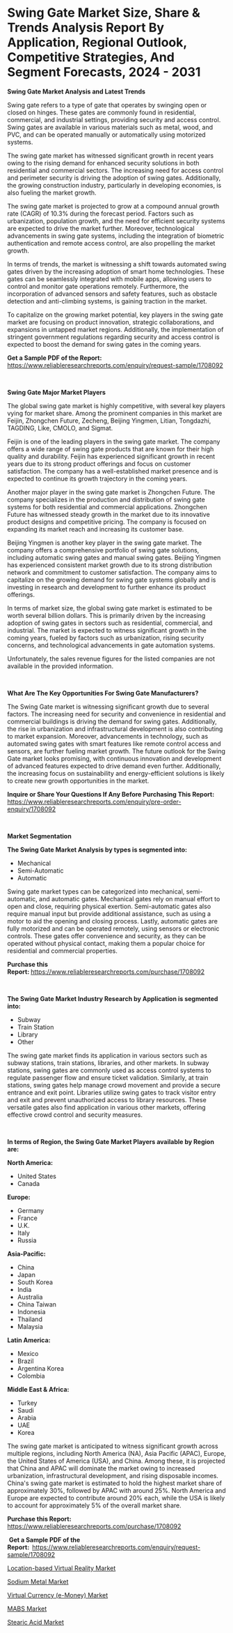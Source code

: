 <p><h1>Swing Gate Market Size, Share & Trends Analysis Report By Application, Regional Outlook, Competitive Strategies, And Segment Forecasts, 2024 - 2031</h1></p><p><strong>Swing Gate Market Analysis and Latest Trends</strong></p>
<p><p>Swing gate refers to a type of gate that operates by swinging open or closed on hinges. These gates are commonly found in residential, commercial, and industrial settings, providing security and access control. Swing gates are available in various materials such as metal, wood, and PVC, and can be operated manually or automatically using motorized systems.</p><p>The swing gate market has witnessed significant growth in recent years owing to the rising demand for enhanced security solutions in both residential and commercial sectors. The increasing need for access control and perimeter security is driving the adoption of swing gates. Additionally, the growing construction industry, particularly in developing economies, is also fueling the market growth.</p><p>The swing gate market is projected to grow at a compound annual growth rate (CAGR) of 10.3% during the forecast period. Factors such as urbanization, population growth, and the need for efficient security systems are expected to drive the market further. Moreover, technological advancements in swing gate systems, including the integration of biometric authentication and remote access control, are also propelling the market growth.</p><p>In terms of trends, the market is witnessing a shift towards automated swing gates driven by the increasing adoption of smart home technologies. These gates can be seamlessly integrated with mobile apps, allowing users to control and monitor gate operations remotely. Furthermore, the incorporation of advanced sensors and safety features, such as obstacle detection and anti-climbing systems, is gaining traction in the market.</p><p>To capitalize on the growing market potential, key players in the swing gate market are focusing on product innovation, strategic collaborations, and expansions in untapped market regions. Additionally, the implementation of stringent government regulations regarding security and access control is expected to boost the demand for swing gates in the coming years.</p></p>
<p><strong>Get a Sample PDF of the Report:&nbsp;</strong> <a href="https://www.reliableresearchreports.com/enquiry/request-sample/1708092">https://www.reliableresearchreports.com/enquiry/request-sample/1708092</a></p>
<p>&nbsp;</p>
<p><strong>Swing Gate Major Market Players</strong></p>
<p><p>The global swing gate market is highly competitive, with several key players vying for market share. Among the prominent companies in this market are Feijin, Zhongchen Future, Zecheng, Beijing Yingmen, Litian, Tongdazhi, TAGDING, Like, CMOLO, and Sigmat. </p><p>Feijin is one of the leading players in the swing gate market. The company offers a wide range of swing gate products that are known for their high quality and durability. Feijin has experienced significant growth in recent years due to its strong product offerings and focus on customer satisfaction. The company has a well-established market presence and is expected to continue its growth trajectory in the coming years. </p><p>Another major player in the swing gate market is Zhongchen Future. The company specializes in the production and distribution of swing gate systems for both residential and commercial applications. Zhongchen Future has witnessed steady growth in the market due to its innovative product designs and competitive pricing. The company is focused on expanding its market reach and increasing its customer base.</p><p>Beijing Yingmen is another key player in the swing gate market. The company offers a comprehensive portfolio of swing gate solutions, including automatic swing gates and manual swing gates. Beijing Yingmen has experienced consistent market growth due to its strong distribution network and commitment to customer satisfaction. The company aims to capitalize on the growing demand for swing gate systems globally and is investing in research and development to further enhance its product offerings.</p><p>In terms of market size, the global swing gate market is estimated to be worth several billion dollars. This is primarily driven by the increasing adoption of swing gates in sectors such as residential, commercial, and industrial. The market is expected to witness significant growth in the coming years, fueled by factors such as urbanization, rising security concerns, and technological advancements in gate automation systems. </p><p>Unfortunately, the sales revenue figures for the listed companies are not available in the provided information.</p></p>
<p>&nbsp;</p>
<p><strong>What Are The Key Opportunities For Swing Gate Manufacturers?</strong></p>
<p><p>The Swing Gate market is witnessing significant growth due to several factors. The increasing need for security and convenience in residential and commercial buildings is driving the demand for swing gates. Additionally, the rise in urbanization and infrastructural development is also contributing to market expansion. Moreover, advancements in technology, such as automated swing gates with smart features like remote control access and sensors, are further fueling market growth. The future outlook for the Swing Gate market looks promising, with continuous innovation and development of advanced features expected to drive demand even further. Additionally, the increasing focus on sustainability and energy-efficient solutions is likely to create new growth opportunities in the market.</p></p>
<p><strong>Inquire or Share Your Questions If Any Before Purchasing This Report:</strong> <a href="https://www.reliableresearchreports.com/enquiry/pre-order-enquiry/1708092">https://www.reliableresearchreports.com/enquiry/pre-order-enquiry/1708092</a></p>
<p>&nbsp;</p>
<p><strong>Market Segmentation</strong></p>
<p><strong>The Swing Gate Market Analysis by types is segmented into:</strong></p>
<p><ul><li>Mechanical</li><li>Semi-Automatic</li><li>Automatic</li></ul></p>
<p><p>Swing gate market types can be categorized into mechanical, semi-automatic, and automatic gates. Mechanical gates rely on manual effort to open and close, requiring physical exertion. Semi-automatic gates also require manual input but provide additional assistance, such as using a motor to aid the opening and closing process. Lastly, automatic gates are fully motorized and can be operated remotely, using sensors or electronic controls. These gates offer convenience and security, as they can be operated without physical contact, making them a popular choice for residential and commercial properties.</p></p>
<p><strong>Purchase this Report:&nbsp;</strong><a href="https://www.reliableresearchreports.com/purchase/1708092">https://www.reliableresearchreports.com/purchase/1708092</a></p>
<p>&nbsp;</p>
<p><strong>The Swing Gate Market Industry Research by Application is segmented into:</strong></p>
<p><ul><li>Subway</li><li>Train Station</li><li>Library</li><li>Other</li></ul></p>
<p><p>The swing gate market finds its application in various sectors such as subway stations, train stations, libraries, and other markets. In subway stations, swing gates are commonly used as access control systems to regulate passenger flow and ensure ticket validation. Similarly, at train stations, swing gates help manage crowd movement and provide a secure entrance and exit point. Libraries utilize swing gates to track visitor entry and exit and prevent unauthorized access to library resources. These versatile gates also find application in various other markets, offering effective crowd control and security measures.</p></p>
<p>&nbsp;</p>
<p><strong>In terms of Region, the Swing Gate Market Players available by Region are:</strong></p>
<p>
    <p> <strong> North America: </strong>
        <ul>
            <li>United States</li>
            <li>Canada</li>
        </ul>
        </p> 
    <p> <strong> Europe: </strong>
        <ul>
            <li>Germany</li>
            <li>France</li>
            <li>U.K.</li>
            <li>Italy</li>
            <li>Russia</li>
        </ul>
        </p> 
    <p> <strong> Asia-Pacific: </strong>
        <ul>
            <li>China</li>
            <li>Japan</li>
            <li>South Korea</li>
            <li>India</li>
            <li>Australia</li>
            <li>China Taiwan</li>
            <li>Indonesia</li>
            <li>Thailand</li>
            <li>Malaysia</li>
        </ul>
        </p> 
    <p> <strong> Latin America: </strong>
        <ul>
            <li>Mexico</li>
            <li>Brazil</li>
            <li>Argentina Korea</li>
            <li>Colombia</li>
        </ul>
        </p> 
    <p> <strong> Middle East & Africa: </strong>
        <ul>
            <li>Turkey</li>
            <li>Saudi</li>
            <li>Arabia</li>
            <li>UAE</li>
            <li>Korea</li>
        </ul>
    </p>
    </p>
<p><p>The swing gate market is anticipated to witness significant growth across multiple regions, including North America (NA), Asia Pacific (APAC), Europe, the United States of America (USA), and China. Among these, it is projected that China and APAC will dominate the market owing to increased urbanization, infrastructural development, and rising disposable incomes. China's swing gate market is estimated to hold the highest market share of approximately 30%, followed by APAC with around 25%. North America and Europe are expected to contribute around 20% each, while the USA is likely to account for approximately 5% of the overall market share.</p></p>
<p><strong>Purchase this Report: </strong><a href="https://www.reliableresearchreports.com/purchase/1708092">https://www.reliableresearchreports.com/purchase/1708092</a></p>
<p>&nbsp;<strong>Get a Sample PDF of the Report:&nbsp;&nbsp;</strong><a href="https://www.reliableresearchreports.com/enquiry/request-sample/1708092">https://www.reliableresearchreports.com/enquiry/request-sample/1708092</a></p>
<p><strong></strong></p>
<p><p><a href="https://github.com/bmorecock/Market-Research-Report-List-1/blob/main/location-based-virtual-reality-market.md">Location-based Virtual Reality Market</a></p><p><a href="https://medium.com/@krithi.reportprime/sodium-metal-market-trends-and-market-analysis-forecasted-for-period-2024-2031-6e237a86d54b">Sodium Metal Market</a></p><p><a href="https://github.com/lylyparadise/Market-Research-Report-List-1/blob/main/virtual-currency-e-money-market.md">Virtual Currency (e-Money) Market</a></p><p><a href="https://medium.com/@krithi.reportprime/mabs-market-report-reveals-the-latest-trends-and-growth-opportunities-of-this-market-9cf32466d523">MABS Market</a></p><p><a href="https://medium.com/@krithi.reportprime/stearic-acid-market-the-key-to-successful-business-strategy-forecast-till-2031-b1c241578688">Stearic Acid Market</a></p></p>